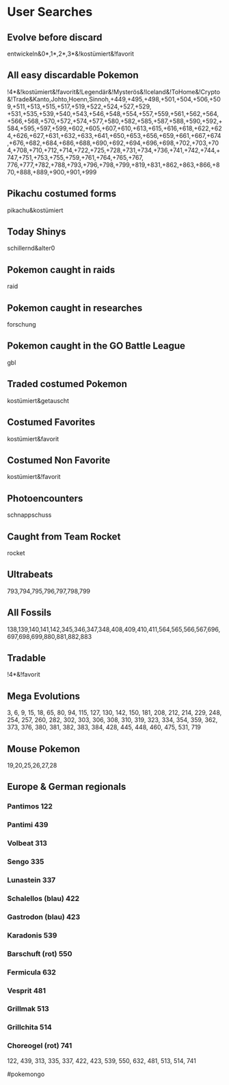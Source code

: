 # User Searches

## Evolve before discard
entwickeln&0*,1*,2*,3*&!kostümiert&!favorit

## All easy discardable Pokemon
!4*&!kostümiert&!favorit&!Legendär&!Mysterös&!Iceland&!ToHome&!Crypto&!Trade&Kanto,Johto,Hoenn,Sinnoh,+449,+495,+498,+501,+504,+506,+509,+511,+513,+515,+517,+519,+522,+524,+527,+529,
+531,+535,+539,+540,+543,+546,+548,+554,+557,+559,+561,+562,+564,+566,+568,+570,+572,+574,+577,+580,+582,+585,+587,+588,+590,+592,+584,+595,+597,+599,+602,+605,+607,+610,+613,+615,+616,+618,+622,+624,+626,+627,+631,+632,+633,+641,+650,+653,+656,+659,+661,+667,+674,+676,+682,+684,+686,+688,+690,+692,+694,+696,+698,+702,+703,+704,+708,+710,+712,+714,+722,+725,+728,+731,+734,+736,+741,+742,+744,+747,+751,+753,+755,+759,+761,+764,+765,+767,
776,+777,+782,+788,+793,+796,+798,+799,+819,+831,+862,+863,+866,+870,+888,+889,+900,+901,+999

## Pikachu costumed forms
pikachu&kostümiert

## Today Shinys
schillernd&alter0

## Pokemon caught in raids
raid

## Pokemon caught in researches
forschung

## Pokemon caught in the GO Battle League
gbl

## Traded costumed Pokemon
kostümiert&getauscht

## Costumed Favorites
kostümiert&favorit

## Costumed Non Favorite
kostümiert&!favorit

## Photoencounters
schnappschuss

## Caught from Team Rocket
rocket

## Ultrabeats
793,794,795,796,797,798,799

## All Fossils
138,139,140,141,142,345,346,347,348,408,409,410,411,564,565,566,567,696,697,698,699,880,881,882,883

## Tradable
!4*&!favorit

## Mega Evolutions
3, 6, 9, 15, 18, 65, 80, 94, 115, 127, 130, 142, 150, 181, 208, 212, 214, 229, 248, 254, 257, 260, 282, 302, 303, 306, 308, 310, 319, 323, 334, 354, 359, 362, 373, 376, 380, 381, 382, 383, 384, 428, 445, 448, 460, 475, 531, 719

## Mouse Pokemon
19,20,25,26,27,28

## Europe & German regionals
### Pantimos 122
### Pantimi 439
### Volbeat 313
### Sengo 335
### Lunastein 337
### Schalellos (blau) 422
### Gastrodon (blau) 423
### Karadonis 539
### Barschuft (rot) 550
### Fermicula 632
### Vesprit 481
### Grillmak 513
### Grillchita 514
### Choreogel (rot) 741
122, 439, 313, 335, 337, 422, 423, 539, 550, 632, 481, 513, 514, 741

#pokemongo

